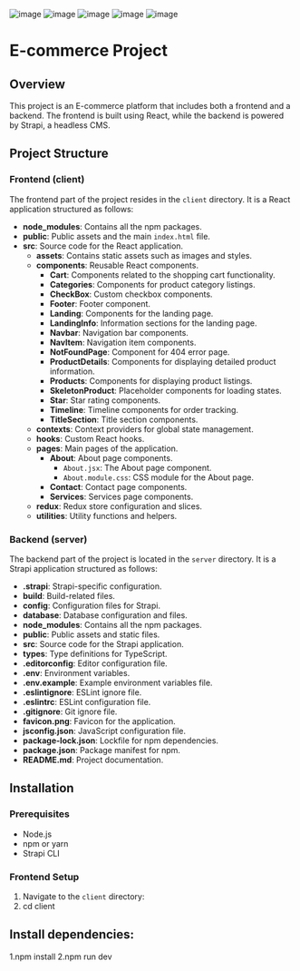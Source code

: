 ![image](https://github.com/muhammad-nabih/E-Commerce/assets/86538085/2ec6ed09-321a-43d2-a9ae-63ee09d94e24)
![image](https://github.com/muhammad-nabih/E-Commerce/assets/86538085/04076690-3351-4310-bdbd-527f3fc44fd8)
![image](https://github.com/muhammad-nabih/E-Commerce/assets/86538085/96edbb53-24a8-4053-8e00-e2e7d73aeccf)
![image](https://github.com/muhammad-nabih/E-Commerce/assets/86538085/26f5bdea-6597-4764-a802-4070f134b383)
![image](https://github.com/muhammad-nabih/E-Commerce/assets/86538085/884f2eff-4c88-46d9-a038-408f5de077a8)
# E-commerce Project

## Overview

This project is an E-commerce platform that includes both a frontend and a backend. The frontend is built using React, while the backend is powered by Strapi, a headless CMS.

## Project Structure

### Frontend (client)

The frontend part of the project resides in the `client` directory. It is a React application structured as follows:

- **node_modules**: Contains all the npm packages.
- **public**: Public assets and the main `index.html` file.
- **src**: Source code for the React application.
  - **assets**: Contains static assets such as images and styles.
  - **components**: Reusable React components.
    - **Cart**: Components related to the shopping cart functionality.
    - **Categories**: Components for product category listings.
    - **CheckBox**: Custom checkbox components.
    - **Footer**: Footer component.
    - **Landing**: Components for the landing page.
    - **LandingInfo**: Information sections for the landing page.
    - **Navbar**: Navigation bar components.
    - **NavItem**: Navigation item components.
    - **NotFoundPage**: Component for 404 error page.
    - **ProductDetails**: Components for displaying detailed product information.
    - **Products**: Components for displaying product listings.
    - **SkeletonProduct**: Placeholder components for loading states.
    - **Star**: Star rating components.
    - **Timeline**: Timeline components for order tracking.
    - **TitleSection**: Title section components.
  - **contexts**: Context providers for global state management.
  - **hooks**: Custom React hooks.
  - **pages**: Main pages of the application.
    - **About**: About page components.
      - `About.jsx`: The About page component.
      - `About.module.css`: CSS module for the About page.
    - **Contact**: Contact page components.
    - **Services**: Services page components.
  - **redux**: Redux store configuration and slices.
  - **utilities**: Utility functions and helpers.

### Backend (server)

The backend part of the project is located in the `server` directory. It is a Strapi application structured as follows:

- **.strapi**: Strapi-specific configuration.
- **build**: Build-related files.
- **config**: Configuration files for Strapi.
- **database**: Database configuration and files.
- **node_modules**: Contains all the npm packages.
- **public**: Public assets and static files.
- **src**: Source code for the Strapi application.
- **types**: Type definitions for TypeScript.
- **.editorconfig**: Editor configuration file.
- **.env**: Environment variables.
- **.env.example**: Example environment variables file.
- **.eslintignore**: ESLint ignore file.
- **.eslintrc**: ESLint configuration file.
- **.gitignore**: Git ignore file.
- **favicon.png**: Favicon for the application.
- **jsconfig.json**: JavaScript configuration file.
- **package-lock.json**: Lockfile for npm dependencies.
- **package.json**: Package manifest for npm.
- **README.md**: Project documentation.

## Installation

### Prerequisites

- Node.js
- npm or yarn
- Strapi CLI

### Frontend Setup

1. Navigate to the `client` directory:
2. cd client

## Install dependencies:
1.npm install
2.npm run dev

